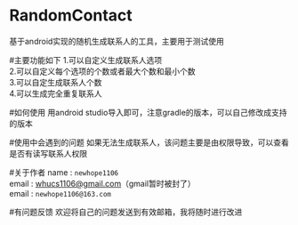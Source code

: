 RandomContact
=============

基于android实现的随机生成联系人的工具，主要用于测试使用

#主要功能如下
1.可以自定义生成联系人选项<br />
2.可以自定义每个选项的个数或者最大个数和最小个数<br />
3.可以自定生成联系人个数<br />
4.可以生成完全重复联系人<br />

#如何使用
用android studio导入即可，注意gradle的版本，可以自己修改成支持的版本

#使用中会遇到的问题
如果无法生成联系人，该问题主要是由权限导致，可以查看是否有读写联系人权限

#关于作者
name : `newhope1106`<br />
email : whucs1106@gmail.com（gmail暂时被封了）<br />
email : `newhope1106@163.com`

#有问题反馈
欢迎将自己的问题发送到有效邮箱，我将随时进行改进
